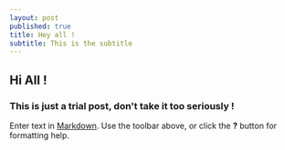 ```yaml
---
layout: post
published: true
title: Hey all !
subtitle: This is the subtitle
---
```

## Hi All !
### This is just a trial post, don't take it too seriously !

Enter text in [Markdown](http://daringfireball.net/projects/markdown/). Use the toolbar above, or click the **?** button for formatting help.

